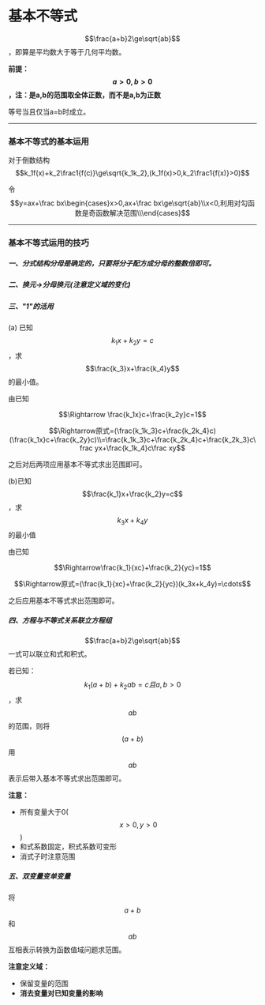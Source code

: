 # 基本不等式

$$\frac{a+b}2\ge\sqrt{ab}$$，即算是平均数大于等于几何平均数。

**前提：$$a>0,b>0$$，注：是a,b的范围取全体正数，而不是a,b为正数**

等号当且仅当a=b时成立。

---

### 基本不等式的基本运用

对于倒数结构$$k_1f(x)+k_2\frac1{f(c)}\ge\sqrt{k_1k_2},(k_1f(x)>0,k_2\frac1{f(x)}>0)$$

令$$y=ax+\frac bx\begin{cases}x>0,ax+\frac bx\ge\sqrt{ab}\\x<0,利用对勾函数是奇函数解决范围\\\end{cases}$$

---

### 基本不等式运用的技巧

##### 一、分式结构分母是确定的，只要将分子配方成分母的整数倍即可。

##### 二、换元$\to$分母换元(注意定义域的变化)

##### 三、"1"的活用

(a) 已知$$k_1x+k_2y=c$$，求$$\frac{k_3}x+\frac{k_4}y$$的最小值。

由已知

$$\Rightarrow \frac{k_1x}c+\frac{k_2y}c=1$$

$$\Rightarrow原式=(\frac{k_1k_3}c+\frac{k_2k_4}c)(\frac{k_1x}c+\frac{k_2y}c)\\=\frac{k_1k_3}c+\frac{k_2k_4}c+\frac{k_2k_3}c\frac yx+\frac{k_1k_4}c\frac xy$$

之后对后两项应用基本不等式求出范围即可。

(b)已知$$\frac{k_1}x+\frac{k_2}y=c$$，求$$k_3x+k_4y$$的最小值

由已知

$$\Rightarrow\frac{k_1}{xc}+\frac{k_2}{yc}=1$$

$$\Rightarrow原式=(\frac{k_1}{xc}+\frac{k_2}{yc})(k_3x+k_4y)=\cdots$$

之后应用基本不等式求出范围即可。

##### 四、方程与不等式关系联立方程组

$$\frac{a+b}2\ge\sqrt{ab}$$一式可以联立和式和积式。

若已知：$$k_1(a+b)+k_2ab=c且a,b>0$$，求$$ab$$的范围，则将$$(a+b)$$用$$ab$$表示后带入基本不等式求出范围即可。

**注意：**

* 所有变量大于0($$x>0,y>0$$)
* 和式系数固定，积式系数可变形
* 消式子时注意范围

##### 五、双变量变单变量

将$$a+b$$和$$ab$$互相表示转换为函数值域问题求范围。

**注意定义域：**

* 保留变量的范围
* **消去变量对已知变量的影响**

